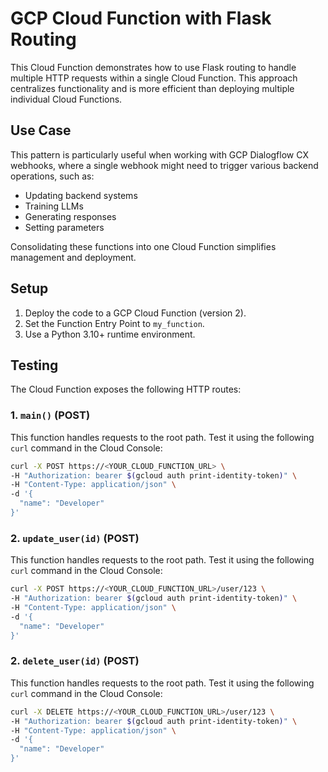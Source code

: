 # GCP Cloud Function with Flask Routing

This Cloud Function demonstrates how to use Flask routing to handle multiple HTTP requests within a single Cloud Function. This approach centralizes functionality and is more efficient than deploying multiple individual Cloud Functions.

## Use Case

This pattern is particularly useful when working with GCP Dialogflow CX webhooks, where a single webhook might need to trigger various backend operations, such as:

* Updating backend systems
* Training LLMs
* Generating responses
* Setting parameters

Consolidating these functions into one Cloud Function simplifies management and deployment.

## Setup

1. Deploy the code to a GCP Cloud Function (version 2).
2. Set the Function Entry Point to `my_function`.
3. Use a Python 3.10+ runtime environment.

## Testing

The Cloud Function exposes the following HTTP routes:

### 1. `main()` (POST)

This function handles requests to the root path.  Test it using the following `curl` command in the Cloud Console:

```bash
curl -X POST https://<YOUR_CLOUD_FUNCTION_URL> \
-H "Authorization: bearer $(gcloud auth print-identity-token)" \
-H "Content-Type: application/json" \
-d '{
  "name": "Developer"
}'
```

### 2. `update_user(id)` (POST)

This function handles requests to the root path.  Test it using the following `curl` command in the Cloud Console:

```bash
curl -X POST https://<YOUR_CLOUD_FUNCTION_URL>/user/123 \
-H "Authorization: bearer $(gcloud auth print-identity-token)" \
-H "Content-Type: application/json" \
-d '{
  "name": "Developer"
}'
```

### 2. `delete_user(id)` (POST)

This function handles requests to the root path.  Test it using the following `curl` command in the Cloud Console:

```bash
curl -X DELETE https://<YOUR_CLOUD_FUNCTION_URL>/user/123 \
-H "Authorization: bearer $(gcloud auth print-identity-token)" \
-H "Content-Type: application/json" \
-d '{
  "name": "Developer"
}'

